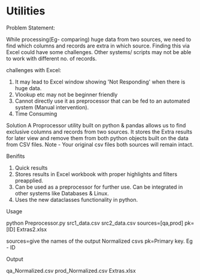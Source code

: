 # Utilities
Problem Statement:

While processing(Eg- comparing) huge data from two sources, we need to find which columns and records are extra in which source. Finding this via Excel could have some challenges. Other systems/ scripts may not be able to work with different no. of records.

challenges with Excel:
  1. It may lead to Excel window showing 'Not Responding' when there is huge data.
  2. Vlookup etc may not be beginner friendly
  3. Cannot directly use it as preprocessor that can be fed to an automated system (Manual intervention).
  4. Time Consuming

Solution
A Proprocessor utility built on python & pandas allows us to find exclusive columns and records from two sources. It stores the Extra results for later view and remove them from both python objects built on the data from CSV files. Note - Your original csv files both sources will remain intact.

Benifits
1. Quick results
2. Stores results in Excel workbook with proper highlights and filters preapplied.
3. Can be used as a preprocessor for further use. Can be integrated in other systems like Databases & Linux.
4. Uses the new dataclasses functionality in python.

Usage

python Preprocessor.py src1_data.csv src2_data.csv  sources=[qa,prod] pk=[ID] Extras2.xlsx

sources=give the names of the output Normalized csvs
pk=Primary key. Eg - ID

Output

qa_Normalized.csv
prod_Normalized.csv
Extras.xlsx







 

